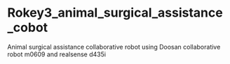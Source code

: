 # Rokey3_animal_surgical_assistance_cobot
Animal surgical assistance collaborative robot using Doosan collaborative robot m0609 and realsense d435i
